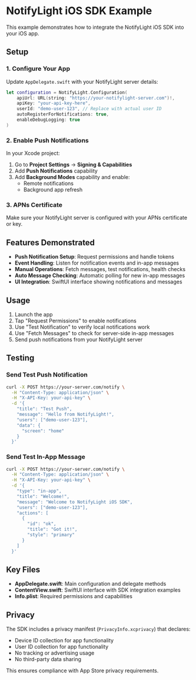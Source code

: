 # NotifyLight iOS SDK Example

This example demonstrates how to integrate the NotifyLight iOS SDK into your iOS app.

## Setup

### 1. Configure Your App

Update `AppDelegate.swift` with your NotifyLight server details:

```swift
let configuration = NotifyLight.Configuration(
    apiUrl: URL(string: "https://your-notifylight-server.com")!,
    apiKey: "your-api-key-here",
    userId: "demo-user-123", // Replace with actual user ID
    autoRegisterForNotifications: true,
    enableDebugLogging: true
)
```

### 2. Enable Push Notifications

In your Xcode project:

1. Go to **Project Settings** → **Signing & Capabilities**
2. Add **Push Notifications** capability
3. Add **Background Modes** capability and enable:
   - Remote notifications
   - Background app refresh

### 3. APNs Certificate

Make sure your NotifyLight server is configured with your APNs certificate or key.

## Features Demonstrated

- **Push Notification Setup**: Request permissions and handle tokens
- **Event Handling**: Listen for notification events and in-app messages
- **Manual Operations**: Fetch messages, test notifications, health checks
- **Auto Message Checking**: Automatic polling for new in-app messages
- **UI Integration**: SwiftUI interface showing notifications and messages

## Usage

1. Launch the app
2. Tap "Request Permissions" to enable notifications
3. Use "Test Notification" to verify local notifications work
4. Use "Fetch Messages" to check for server-side in-app messages
5. Send push notifications from your NotifyLight server

## Testing

### Send Test Push Notification

```bash
curl -X POST https://your-server.com/notify \
  -H "Content-Type: application/json" \
  -H "X-API-Key: your-api-key" \
  -d '{
    "title": "Test Push",
    "message": "Hello from NotifyLight!",
    "users": ["demo-user-123"],
    "data": {
      "screen": "home"
    }
  }'
```

### Send Test In-App Message

```bash
curl -X POST https://your-server.com/notify \
  -H "Content-Type: application/json" \
  -H "X-API-Key: your-api-key" \
  -d '{
    "type": "in-app",
    "title": "Welcome!",
    "message": "Welcome to NotifyLight iOS SDK",
    "users": ["demo-user-123"],
    "actions": [
      {
        "id": "ok",
        "title": "Got it!",
        "style": "primary"
      }
    ]
  }'
```

## Key Files

- **AppDelegate.swift**: Main configuration and delegate methods
- **ContentView.swift**: SwiftUI interface with SDK integration examples
- **Info.plist**: Required permissions and capabilities

## Privacy

The SDK includes a privacy manifest (`PrivacyInfo.xcprivacy`) that declares:
- Device ID collection for app functionality
- User ID collection for app functionality  
- No tracking or advertising usage
- No third-party data sharing

This ensures compliance with App Store privacy requirements.